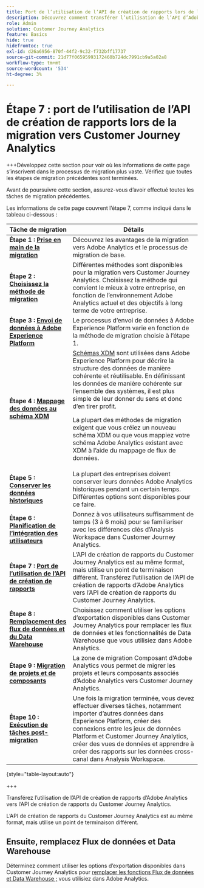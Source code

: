 ```yaml
---
title: Port de l’utilisation de l’API de création de rapports lors de la migration vers Customer Journey Analytics
description: Découvrez comment transférer l’utilisation de l’API d’Adobe Analytics vers Customer Journey Analytics
role: Admin
solution: Customer Journey Analytics
feature: Basics
hide: true
hidefromtoc: true
exl-id: d26a6956-870f-44f2-9c32-f732bff17737
source-git-commit: 21d77f06595993172460b724dc7991cb9a5a02a8
workflow-type: tm+mt
source-wordcount: '534'
ht-degree: 3%

---
```


# Étape 7 : port de l’utilisation de l’API de création de rapports lors de la migration vers Customer Journey Analytics

+++Développez cette section pour voir où les informations de cette page s’inscrivent dans le processus de migration plus vaste. Vérifiez que toutes les étapes de migration précédentes sont terminées.

Avant de poursuivre cette section, assurez-vous d’avoir effectué toutes les tâches de migration précédentes.

Les informations de cette page couvrent l’étape 7, comme indiqué dans le tableau ci-dessous :

| Tâche de migration | Détails |
|---------|----------|
| **Étape 1 : [Prise en main de la migration](/help/getting-started/cja-migration/cja-migration-getstarted.md)** | Découvrez les avantages de la migration vers Adobe Analytics et le processus de migration de base. |
| **Étape 2 : [Choisissez la méthode de migration](/help/getting-started/cja-migration/cja-migration-method.md)** | Différentes méthodes sont disponibles pour la migration vers Customer Journey Analytics. Choisissez la méthode qui convient le mieux à votre entreprise, en fonction de l’environnement Adobe Analytics actuel et des objectifs à long terme de votre entreprise. |
| **Étape 3 : [Envoi de données à Adobe Experience Platform](/help/getting-started/cja-migration/cja-migration-send-to-platform.md)** | Le processus d’envoi de données à Adobe Experience Platform varie en fonction de la méthode de migration choisie à l’étape 1. |
| **Étape 4 : [Mappage des données au schéma XDM](/help/getting-started/cja-migration/cja-migration-xdm.md)** | [Schémas XDM](https://experienceleague.adobe.com/en/docs/experience-platform/xdm/home#xdm-schemas) sont utilisées dans Adobe Experience Platform pour décrire la structure des données de manière cohérente et réutilisable. En définissant les données de manière cohérente sur l’ensemble des systèmes, il est plus simple de leur donner du sens et donc d’en tirer profit.<p>La plupart des méthodes de migration exigent que vous créiez un nouveau schéma XDM ou que vous mappiez votre schéma Adobe Analytics existant avec XDM à l’aide du mappage de flux de données.</p> |
| **Étape 5 : [Conserver les données historiques](/help/getting-started/cja-migration/cja-migration-historical-data.md)** | La plupart des entreprises doivent conserver leurs données Adobe Analytics historiques pendant un certain temps. Différentes options sont disponibles pour ce faire. |
| **Étape 6 : [Planification de l’intégration des utilisateurs](/help/getting-started/cja-migration/cja-migration-onboarding.md)** | Donnez à vos utilisateurs suffisamment de temps (3 à 6 mois) pour se familiariser avec les différences clés d’Analysis Workspace dans Customer Journey Analytics. |
| <span class="preview">**Étape 7 : [Port de l’utilisation de l’API de création de rapports](/help/getting-started/cja-migration/cja-migration-api.md)**</span> | <span class="preview">L’API de création de rapports du Customer Journey Analytics est au même format, mais utilise un point de terminaison différent. Transférez l’utilisation de l’API de création de rapports d’Adobe Analytics vers l’API de création de rapports du Customer Journey Analytics.</span> |
| **Étape 8 : [Remplacement des flux de données et du Data Warehouse](/help/getting-started/cja-migration/cja-migration-export-options.md)** | Choisissez comment utiliser les options d’exportation disponibles dans Customer Journey Analytics pour remplacer les flux de données et les fonctionnalités de Data Warehouse que vous utilisiez dans Adobe Analytics. |
| **Étape 9 : [Migration de projets et de composants](/help/getting-started/cja-migration/cja-migration-projects.md)** | La zone de migration Composant d’Adobe Analytics vous permet de migrer les projets et leurs composants associés d’Adobe Analytics vers Customer Journey Analytics. |
| **Étape 10 : [Exécution de tâches post-migration](/help/getting-started/cja-getting-started.md)** | Une fois la migration terminée, vous devez effectuer diverses tâches, notamment importer d’autres données dans Experience Platform, créer des connexions entre les jeux de données Platform et Customer Journey Analytics, créer des vues de données et apprendre à créer des rapports sur les données cross-canal dans Analysis Workspace. |

{style="table-layout:auto"}

+++

Transférez l’utilisation de l’API de création de rapports d’Adobe Analytics vers l’API de création de rapports du Customer Journey Analytics.

L’API de création de rapports du Customer Journey Analytics est au même format, mais utilise un point de terminaison différent.

## Ensuite, remplacez Flux de données et Data Warehouse

Déterminez comment utiliser les options d’exportation disponibles dans Customer Journey Analytics pour [remplacer les fonctions Flux de données et Data Warehouse ;](/help/getting-started/cja-migration/cja-migration-export-options.md) vous utilisiez dans Adobe Analytics.
